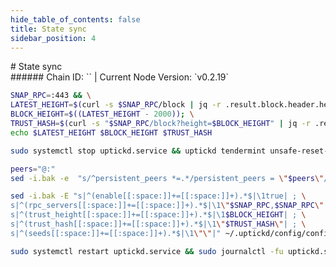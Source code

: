 ```yaml
---
hide_table_of_contents: false
title: State sync
sidebar_position: 4
---
```


<div class="h1-with-icon icon-uptick">
# State sync
</div>
###### Chain ID: `` | Current Node Version: `v0.2.19`

```bash
SNAP_RPC=:443 && \
LATEST_HEIGHT=$(curl -s $SNAP_RPC/block | jq -r .result.block.header.height); \
BLOCK_HEIGHT=$((LATEST_HEIGHT - 2000)); \
TRUST_HASH=$(curl -s "$SNAP_RPC/block?height=$BLOCK_HEIGHT" | jq -r .result.block_id.hash) && \
echo $LATEST_HEIGHT $BLOCK_HEIGHT $TRUST_HASH
```
```bash
sudo systemctl stop uptickd.service && uptickd tendermint unsafe-reset-all --home ~/.uptickd --keep-addr-book
```
```bash
peers="@:"
sed -i.bak -e  "s/^persistent_peers *=.*/persistent_peers = \"$peers\"/" ~/.uptickd/config/config.toml
```
```bash
sed -i.bak -E "s|^(enable[[:space:]]+=[[:space:]]+).*$|\1true| ; \
s|^(rpc_servers[[:space:]]+=[[:space:]]+).*$|\1\"$SNAP_RPC,$SNAP_RPC\"| ; \
s|^(trust_height[[:space:]]+=[[:space:]]+).*$|\1$BLOCK_HEIGHT| ; \
s|^(trust_hash[[:space:]]+=[[:space:]]+).*$|\1\"$TRUST_HASH\"| ; \
s|^(seeds[[:space:]]+=[[:space:]]+).*$|\1\"\"|" ~/.uptickd/config/config.toml
```
```bash
sudo systemctl restart uptickd.service && sudo journalctl -fu uptickd.service --no-hostname -o cat
```
